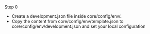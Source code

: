 Step 0

- Create a development.json file inside core/config/env/.
- Copy the content from core/config/env/template.json to core/config/env/development.json and set your local configuration